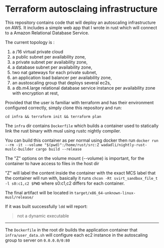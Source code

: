 # Terraform autosclaing infrastructure
This repository contains code that will deploy an autoscaling infrastructure on AWS. It includes a simple web app that I wrote in rust which will connect to a Amazon Relational Database Service.

The current topology is :

1. a /16 virtual private cloud
2. a public subnet per availability zone,
3. a private subnet per availability zone,
4. a database subnet per availability zone,
5. two nat gateways for each private subnet,
6. an application load balancer per availability zone,
7. an austoscaling group that deploys several ec2s,
8. a db.m4.large relational database service instance per availability zone with
   encryption at rest,


Provided that the user is familiar with terraform and has their environment configured correctly, simply clone this repository and run:

```
cd infra && terraform init && terraform plan
```

The ```infra``` dir contains ```Dockerfile``` which builds a container used to statically link the rust binary with musl using rustc nightly compiler.

You can build this container as per normal using docker then run ```docker run --rm -it --volume "$(pwd)":/home/rust/src:Z wadadli/nightly-rust-muslc-builder cargo build --release```

The "Z" options on the volume mount (--volume) is important, for the container to have access to files in the host dir

"Z" will label the content inside the container with the exact MCS label that the container will run with, basically it runs ```chcon -Rt svirt_sandbox_file_t -l s0:c1,c2 $PWD``` where s0:c1,c2 differs for each container.

The final artifact will be located in ```target/x86_64-unknown-linux-musl/release/```

If it was built successfully ```ldd``` will report:
> not a dynamic executable

---


The ```Dockerfile``` in the root dir builds the application container that ```infra/user_data.sh``` will configure each ec2 instance in the autoscaling group to server on ```0.0.0.0/0:80```
